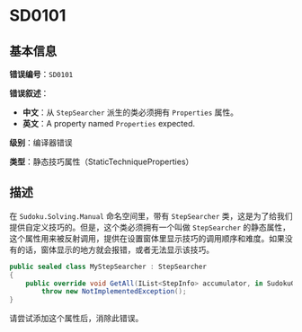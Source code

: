 ﻿# SD0101
## 基本信息

**错误编号**：`SD0101`

**错误叙述**：

* **中文**：从 `StepSearcher` 派生的类必须拥有 `Properties` 属性。
* **英文**：A property named `Properties` expected.

**级别**：编译器错误

**类型**：静态技巧属性（StaticTechniqueProperties）

## 描述

在 `Sudoku.Solving.Manual` 命名空间里，带有 `StepSearcher` 类，这是为了给我们提供自定义技巧的。但是，这个类必须拥有一个叫做 `StepSearcher` 的静态属性，这个属性用来被反射调用，提供在设置窗体里显示技巧的调用顺序和难度。如果没有的话，窗体显示的地方就会报错，或者无法显示该技巧。

```csharp
public sealed class MyStepSearcher : StepSearcher
{
    public override void GetAll(IList<StepInfo> accumulator, in SudokuGrid grid) =>
        throw new NotImplementedException();
}
```

请尝试添加这个属性后，消除此错误。